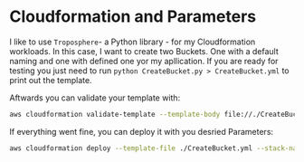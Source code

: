 # Cloudformation and Parameters

I like to use `Troposphere`- a Python library - for my Cloudformation workloads. In this case, I want to create two Buckets. One with a default naming and one with defined one yor my apllication. If you are ready for testing you just need to run `python CreateBucket.py > CreateBucket.yml` to print out the template.

Aftwards you can validate your template with: 

```bash
aws cloudformation validate-template --template-body file://./CreateBucket.yml
```

If everything went fine, you can deploy it with you desried Parameters:

```bash
aws cloudformation deploy --template-file ./CreateBucket.yml --stack-name deployBuckets --parameter-overrides DefaultBucket="Test1234567890" # --capabilities CAPABILITY_NAMED_IAM
```
